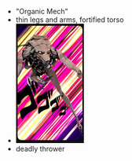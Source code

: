 
- "Organic Mech"
- thin legs and arms, fortified torso
- ![initial inspiration](Assets/Images/first_inspiration_tallboy_no_rights.png)
 - deadly thrower